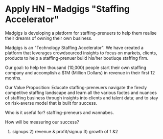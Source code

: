 # Apply HN – Madgigs "Staffing Accelerator"

Madgigs is developing a platform for staffing-prenuers to help them realise their dreams of owning their own business.<p>Madgigs is an &quot;Technology Staffing Accelerator&quot;. We have created a platform that leverages crowdsourced insights to focus on markets, clients, products to help a staffing-prenuer build his&#x2F;her boutiuqe staffing firm.<p>Our goal: to help ten thousand (10,000) people start their own staffing company and accomplish a $1M (Million Dollars) in revenue in their first 12 months.<p>Our Value Proposition: Educate staffing-preneuers navigate the firecly competitve staffing landscape and learn all the various factes and nuances of staffing business through insights into clients and talent data; and to stay on risk-averse model that is built for success.<p>Who is it useful for? staffing-preneurs and wannabes.<p>How will be measuring our success? 
1) signups 2) revenue &amp; profit&#x2F;signup 3) growth of 1 &amp;2
